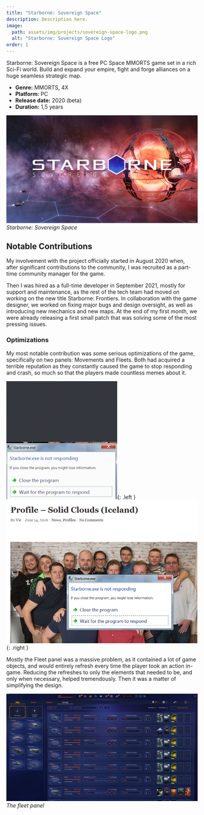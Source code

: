 ```yaml
---
title: "Starborne: Sovereign Space"
description: Description here.
image:
  path: assets/img/projects/sovereign-space-logo.png
  alt: "Starborne: Sovereign Space Logo"
order: 1
---
```


Starborne: Sovereign Space is a free PC Space MMORTS game set in a rich Sci-Fi world. Build and expand your empire, fight and forge alliances on a huge seamless strategic map.

- **Genre:** MMORTS, 4X
- **Platform:** PC
- **Release date:** 2020 (beta)
- **Duration:** 1,5 years

![Starborne: Sovereign Space Logo](assets/img/projects/sovereign-space-logo.png)
_Starborne: Sovereign Space_

## Notable Contributions
My involvement with the project officially started in August 2020 when, after significant contributions to the community, I was recruited as a part-time community manager for the game.

Then I was hired as a full-time developer in September 2021, mostly for support and maintenance, as the rest of the tech team had moved on working on the new title Starborne: Frontiers. In collaboration with the game designer, we worked on fixing major bugs and design oversight, as well as introducing new mechanics and new maps. At the end of my first month, we were already releasing a first small patch that was solving some of the most pressing issues.

### Optimizations
My most notable contribution was some serious optimizations of the game, specifically on two panels: Movements and Fleets. Both had acquired a terrible reputation as they constantly caused the game to stop responding and crash, so much so that the players made countless memes about it.

![Not Responding Meme](/assets/img/projects/sovereign-space/meme.gif){: .left } 	
![Not Responding More Meme](/assets/img/projects/sovereign-space/meme.png){: .right }

Mostly the Fleet panel was a massive problem, as it contained a lot of game objects, and would entirely refresh every time the player took an action in-game. Reducing the refreshes to only the elements that needed to be, and only when necessary, helped tremendously. Then it was a matter of simplifying the design.

![The Fleet Panel](/assets/img/projects/sovereign-space/fleet-panel.png)
_The fleet panel_
